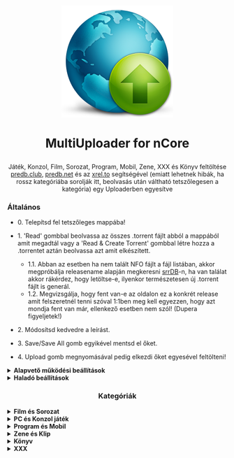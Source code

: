 <p align="center"><img src="https://raw.githubusercontent.com/MultiUploader/MultiUploader.github.io/main/icon.png"></p>

# <p align="center">MultiUploader for nCore</p>
<p align="center">Játék, Konzol, Film, Sorozat, Program, Mobil, Zene, XXX és Könyv feltöltése <a href=https://predb.club/api/v1/?q=AUTODESK.MOLDFLOW.ADVISER.ULTIMATE.2023.WIN64-MAGNiTUDE>predb.club</a>, <a href=https://api.predb.net/?q=Rammstein-Adieu_(Remixes)-WEB-DE-2022-ENRiCH>predb.net</a> és az <a href=https://api.xrel.to/v2/search/releases.json?q=1080p&scene=1&p2p=1>xrel.to</a> segítségével (emiatt lehetnek hibák, ha rossz kategóriába sorolják itt, beolvasás után váltható tetszőlegesen a kategória) egy Uploaderben egyesítve</p>

### Általános
* 0\. Telepítsd fel tetszőleges mappába!
* 1\. 'Read' gombbal beolvassa az összes .torrent fájlt abból a mappából amit megadtál vagy a 'Read & Create Torrent' gombbal létre hozza a .torrentet aztán beolvassa azt amit elkészített.
    * 1.1\. Abban az esetben ha nem talált NFO fájlt a fájl listában, akkor megpróbálja releasename alapján megkeresni [srrDB](https://api.srrdb.com/v1/nfo/Joy.Ride.The.Trip.2023.GERMAN.DL.1080P.WEB.H264-WAYNE)-n, ha van találat akkor rákérdez, hogy letöltse-e, ilyenkor természetesen új .torrent fájlt is generál.
    * 1.2\. Megvizsgálja, hogy fent van-e az oldalon ez a konkrét release amit felszeretnél tenni szóval 1:1ben meg kell egyezzen, hogy azt mondja fent van már, ellenkező esetben nem szól! (Dupera figyeljetek!)

* 2\. Módosítsd kedvedre a leírást.
* 3\. Save/Save All gomb egyikével mentsd el őket.
* 4\. Upload gomb megnyomásával pedig elkezdi őket egyesével feltölteni! 

<details>
  <summary><strong>Alapvető működési beállítások</strong></summary>
  <i><p align="center">Beállítások nagy része egyértelmű, de pl van olyan, mint a süti jelszó és az APi kulcsok...
(nem kell sehova sem " [aposztróf], ha esetleg beírnád kitörli, hogy ebből ne legyen hiba)</p></i>

* nCore Cookie Password megjelenítéshez Chrome-ra és a belépési oldalon lévő `Csökkentett biztonság` opcióra van szükséged, ha bekapcsoltad a `csökkentett biztonságot` és bejelentkeztél akkor az F12-es gomb lenyomása után [ITT](https://i.kek.sh/BwsW6ykghEC.png) találod.

* nCore API Token kinyeréséhez nyisd meg pl a [[Prémium]](https://ncore.pro/shop) oldalt, majd Chrome-ot használva az F12-es gomb lenyomása után [ITT](https://i.kek.sh/y00g5YkHcPL.png) találod. (60 napig érvényes)

* `Torrents folder` - .torrent fájlokat itt keresi

* `Torrent Data folder` - itt pedig a .torrent fájlokban szereplő mappát keresi meg, értelemszerűen azon belül pedig az nfo-t.

* qBittorrent WebUI használatra mondj nemet, ekkor csak a Watch folderes megoldás lesz elérhető ami annyit tesz, hogy a kliensedben megadsz egy figyelt mappát és a progi oda tölti le a fájlt.

* Kérésekben való keresést kapcsold ki ha nem ellenőrzöd a találatait!
</details>

<details>
  <summary><strong>Haladó beállítások</strong></summary>
  
* Ha qBittorrentet használsz akkor automatikusan hozzátudod adni a klienshez a fájlt WebUI-on keresztül, a kategóriákat nem szükséges kitölteni, csak ha szükséged van rá, hogy feltöltésnél a "Working category"-ban lévő cuccokat hagyja figyelmen kívül ha nincsenek készek és megállítva! (Ezek nekem voltak fontosak).
"Done Category" pedig az amiből pedig csak törli a feltöltött torrentet így elkerülve a kliensben a duplikációt.

* Ha inkább csak azt akarod, hogy feltöltés után csak leszedje az oldalról a .torrent fájlt és mappába tegye akkor a Watch folderes verziót használd.

* Tud keresni kérésekre az oldalon ez két opcióból áll, hogy ha van Release név és talált mellé Játék, Sorozat vagy Film címet akkor először csak a Release névre keres és utána akár ezekre a címekre is rátud keresni, ez sokszor hibázhat mivel nem konkrétumra keresünk vele, de csak kategórián belüli kéréseket ad vissza.
(pl.: Shoresy.S01E06.720p.WEB.h264-KOGi esetében, lefuttat egy keresést a "Shoresy.S01E06.720p.WEB.h264-KOGi" kulcsszóra illetve a "Shoresy" szóra is ha kell)

* Kitudod kapcsolni azt a funkciót is, hogy ha nem szeretnéd, hogy a sikeres feltöltés után a .torrent fájl törölve legyen.

* A feltöltések közötti szünet minimum értéke 5 másodperc, magasabbra állíthatod, kisebbre nem tudod.

* `Log file location` - ha "Log to file" opció aktív akkor mindent amit a logba ír a program kiírja neked fájlba is.

* Minden egyes hibáról hibaüzenetet az `%AppData%\MultiUploader` mappába tesz.
</details>

### <p style="text-align: center;"><strong>Kategóriák</strong></p>

<details>
  <summary><strong>Film és Sorozat</strong></summary>
  
  Ahhoz, hogy ez működjön szükséged van TMDB API kulcsra:

* TMDB API kulcsot itt tudsz igényelni: [ITT](https://www.themoviedb.org/settings/api/request), Segítség pedig: [ITT](https://kb.synology.com/hu-hu/DSM/tutorial/How_to_apply_for_a_personal_API_key_to_get_video_info) (Fake adatokat is megadhatsz, illetve elég a personal key)

#### Főbb jellemzők:

* Egyedi kép feltöltésének lehetősége (mintakép vagy infobar kép), infobar képet megfelelően átméretezi alapértelmezetten [Jobb-Klikk a képeken]

* Ha nincs NFOban Imdb link akkor először releasename alapján megkeresi [srrDB](https://api.srrdb.com/v1/imdb/Joy.Ride.The.Trip.2023.GERMAN.DL.1080P.WEB.H264-WAYNE)-n, ha itt nincs találat akkor megpróbálja [xREL](https://api.xrel.to/v2/search/releases.json?q=Joy.Ride.The.Trip.2023.GERMAN.DL.1080P.WEB.H264-WAYNE&scene=1&p2p=1)-ről lekérni szintén releasename alapján, ha ez a két keresés sem hoz eredményt akkor név alapján megkeresi, amihez tartozik egy "Minimum similarity" beállítás, ha ezt beállítod minél magasabb értékre annál pontosabb egyezéseket fogja csak visszaadni. (Ajánlott 90% vagy fölé tenni, mert akkor már elég pontos tud lenni!)

* Kategóriát megtudja állapítani magának, Film vagy Sorozat illetve SD vagy HD. (pl.: ha csak évszám van a címben akkor film lesz, ha évad vagy epizód szám illetve ha komplett dátum akkor sorozat kategória)

* Ha az Imdb-n lévő Magyar címmel megegyezik a release neve akkor az infobarban az Eredeti/Magyar címhez az Angol címet fogja írni.

* NFOban még rákeres egyéb film adatbázisokra is, azt is hozzádobja feltöltésnél. (tvmaze/thetvdb/rottentomatoes/mafab/port.hu/MyAnimeList/Netflix)

* TVmaze vagy TMDB oldaláról behúzza a plotot, illetve ha nincs kép imdb-n akkor azt is.

* 3 db mintaképet generál a film elejéről, vagy ha évad packról van szó akkor az első epizódból. (Ha nem talál videó fájlt akkor ezt a lépést kihagyja) 
  
<details>

  <summary><strong>Mivel többször is megeshet, hogy rossz ImdbID-t talál így azt a következő képpen tudod orvosolni:</strong></summary>
  <br>
  <p style="text-align: center;">Hasonló címmel rendelkező Imdb-t talál, de az hibás?</p>

Érdemes rögzíteni a következőket a Settings -> Advanced Settings -> "Static ImdbID" mezőbe!

> "The Voice AU" - "tt2334429"<br>
> "The Block AU" - "tt0418372"<br>
> "Insight AU" - "tt1604928"<br>
> "World War Two Battles Won And Lost" - "tt9394316"<br>
> "Gruen" - "tt5957238"
</details>
</details>

<details>
  <summary><strong>PC és Konzol játék</strong></summary>
  
#### Főbb jellemzők:

* Egyedi kép feltöltésének lehetősége (mintakép vagy infobar kép), infobar képet megfelelően átméretezi alapértelmezetten [Jobb-Klikk a képeken]

* ISO, RIP kategóriát automatikusan sorolja be a program, a Kozol kategóriát pedig név vagy predb alapján dönti el.

* Steam, GOG és EpicGames linkeket keres NFOban és ha talál ilyent akkor mindenképpen játék kategória lesz.

* Steam és GOG API alapján van csak kitöltés így ezeken az oldalakon keresi meg a játékokat, random 3 db képet tölt le valamelyik oldalról és az infobar képet is innen veszi.

* Beállításokban lehet módosítani, hogy milyen legyen a leírása a játékoknak.

* Opcionálisan lehet állítani, hogy ha nem talál megfelelő linket NFOban és név alapján sincs találat egyik weboldalon sem a játékhoz akkor bekéri a Steam/GOG linket vagy feltölti üresen. (Üres feltöltés esetén van rá lehetőség, hogy template-et rakjon leírásba vagy sem)
</details>

<details>
  <summary><strong>Program és Mobil</strong></summary>
  
#### Főbb jellemzők:

* Egyedi kép feltöltésének lehetősége (mintakép vagy infobar kép), infobar képet megfelelően átméretezi alapértelmezetten [Jobb-Klikk a képeken]

* ISO, RIP vagy Mobil kategóriát automatikusan sorolja be a program.

* Ha talál az NFO-ban linket akkor azt a leírás végére beszúrja [Opcionális, beállításokban kikapcsolható]
</details>

<details>
  <summary><strong>Zene és Klip</strong></summary>
  
#### Főbb jellemzők:

* Egyedi kép feltöltésének lehetősége (mintakép vagy infobar kép), infobar képet megfelelően átméretezi alapértelmezetten [Jobb-Klikk a képeken]

* MP3, Lossless vagy Clip kategóriát automatikusan sorolja be a program.

* Stílust eldönti fájlból, pre oldalról lekéri ha van, ha egyik alapján sincs találat akkor bekéri.

* Zene kategória esetén teljes leírást csinál - Előadóval, Album címmel és Track listával [Opcionális, beállításokban kikapcsolható]

* Ha talál az NFO-ban linket akkor azt a leírás végére beszúrja [Opcionális, beállításokban kikapcsolható]
</details>

<details>
  <summary><strong>Könyv</strong></summary>
  
#### Főbb jellemzők:

* Egyedi kép feltöltésének lehetősége (mintakép vagy infobar kép), infobar képet megfelelően átméretezi alapértelmezetten [Jobb-Klikk a képeken]

* Magyar vagy Külföldi nyelv automatikusan kerül megállapításra a release nevéből.

* Ha ISBN alapján van találat Google Books-on akkor tud leírást csinálni. [Opcionális, beállításokban kikapcsolható]

* Mivel ebben a kategóriában nem lehet fájlból kiolvasni és még pre oldalakon sincsen címke megnevezve így ezt bekéri a program.
</details>

<details>
  <summary><strong>XXX</strong></summary>
  
#### Főbb jellemzők:

* Egyedi kép feltöltésének lehetősége (mintakép vagy infobar kép), infobar képet megfelelően átméretezi alapértelmezetten [Jobb-Klikk a képeken]

* HD, SD vagy Imageset kategória automatikusan kerül megállapításra.

* 3 db mintaképet generál az adott tartalom elejéről. (Ha nem talál videó fájlt akkor ezt a lépést kihagyja)

* Imageset esetén random 3 db képet választ ki amit feltölt, illetve opcionálisan megkeresi a cover képet és azt teszi ki infobarba.
</details>

